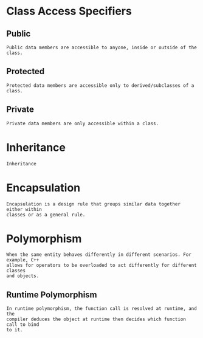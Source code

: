 # Class Access Specifiers
## Public
    Public data members are accessible to anyone, inside or outside of the class.
## Protected
    Protected data members are accessible only to derived/subclasses of a class.
## Private
    Private data members are only accessible within a class.


# Inheritance
    Inheritance


# Encapsulation
    Encapsulation is a design rule that groups similar data together either within  
    classes or as a general rule.

# Polymorphism
    When the same entity behaves differently in different scenarios. For example, C++ 
    allows for operators to be overloaded to act differently for different classes  
    and objects.

## Runtime Polymorphism
    In runtime polymorphism, the function call is resolved at runtime, and the   
    compiler deduces the object at runtime then decides which function call to bind 
    to it.